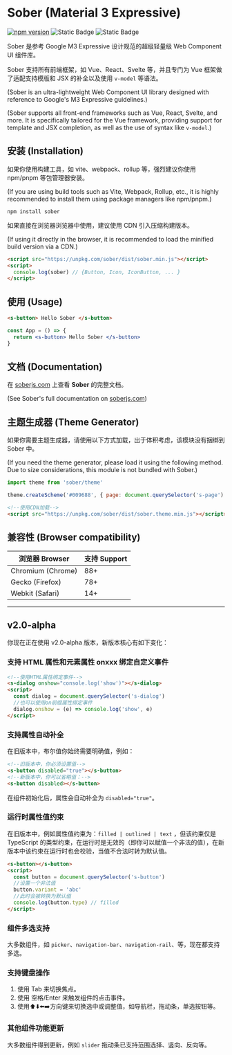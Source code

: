 # Sober (Material 3 Expressive)

[![npm version](https://badge.fury.io/js/sober.svg)](https://badge.fury.io/js/sober)
![Static Badge](https://img.shields.io/badge/complete%20build-139kb-blue)
![Static Badge](https://img.shields.io/badge/gzip-33kb-wheat)

Sober 是参考 Google M3 Expressive 设计规范的超级轻量级 Web Component UI 组件库。  

Sober 支持所有前端框架，如 Vue、React、Svelte 等，并且专门为 Vue 框架做了适配支持模版和 JSX 的补全以及使用 `v-model` 等语法。

(Sober is an ultra-lightweight Web Component UI library designed with reference to Google's M3 Expressive guidelines.)

(Sober supports all front-end frameworks such as Vue, React, Svelte, and more. It is specifically tailored for the Vue framework, providing support for template and JSX completion, as well as the use of syntax like `v-model`.)

## 安装 (Installation)

如果你使用构建工具，如 vite、webpack、rollup 等，强烈建议你使用 npm/pnpm 等包管理器安装。

(If you are using build tools such as Vite, Webpack, Rollup, etc., it is highly recommended to install them using package managers like npm/pnpm.)

```shell
npm install sober
```

如果直接在浏览器浏览器中使用，建议使用 CDN 引入压缩构建版本。

(If using it directly in the browser, it is recommended to load the minified build version via a CDN.)

```html
<script src="https://unpkg.com/sober/dist/sober.min.js"></script>
<script>
  console.log(sober) // {Button, Icon, IconButton, ... }
</script>
```

## 使用 (Usage)

```html
<s-button> Hello Sober </s-button>
```

```jsx
const App = () => {
  return <s-button> Hello Sober </s-button>
}
```

## 文档 (Documentation)

在 [soberjs.com](https://soberjs.com) 上查看 **Sober** 的完整文档。  

(See Sober's full documentation on [soberjs.com](https://soberjs.com))

## 主题生成器 (Theme Generator)

如果你需要主题生成器，请使用以下方式加载，出于体积考虑，该模块没有捆绑到 Sober 中。

(If you need the theme generator, please load it using the following method. Due to size considerations, this module is not bundled with Sober.)

```js
import theme from 'sober/theme'

theme.createScheme('#009688', { page: document.querySelector('s-page') })
```

```html
<!--使用CDN加载-->
<script src="https://unpkg.com/sober/dist/sober.theme.min.js"></script>
```

## 兼容性 (Browser compatibility)

| 浏览器 Browser     | 支持 Support |
| ----------------- | ------------ |
| Chromium (Chrome) | 88+          |
| Gecko (Firefox)   | 78+          |
| Webkit (Safari)   | 14+          |

---

## v2.0-alpha

你现在正在使用 v2.0-alpha 版本，新版本核心有如下变化：

### 支持 HTML 属性和元素属性 onxxx 绑定自定义事件

```html
<!--使用HTML属性绑定事件-->
<s-dialog onshow="console.log('show')"></s-dialog>
<script>
  const dialog = document.querySelector('s-dialog')
  //也可以使用on前缀属性绑定事件
  dialog.onshow = (e) => console.log('show', e)
</script>
```

### 支持属性自动补全

在旧版本中，布尔值你始终需要明确值，例如：

```html
<!--旧版本中，你必须设置值-->
<s-button disabled="true"></s-button>
<!--新版本中，你可以省略值：-->
<s-button disabled></s-button>
```

在组件初始化后，属性会自动补全为 `disabled="true"`。

### 运行时属性值约束

在旧版本中，例如属性值约束为：`filled | outlined | text` ，但该约束仅是 TypeScript 的类型约束，在运行时是无效的（即你可以赋值一个非法的值），在新版本中该约束在运行时也会校验，当值不合法时转为默认值。

```html
<s-button></s-button>
<script>
  const button = document.querySelector('s-button')
  //设置一个非法值
  button.variant = 'abc'
  //此时会被转换为默认值
  console.log(button.type) // filled
</script>
```

### 组件多选支持

大多数组件，如 `picker`、`navigation-bar`、`navigation-rail`、等，现在都支持多选。

### 支持键盘操作

1. 使用 Tab 来切换焦点。
2. 使用 空格/Enter 来触发组件的点击事件。
3. 使用⬆️⬇️⬅️➡️方向键来切换选中或调整值，如导航栏，拖动条，单选按钮等。

### 其他组件功能更新

大多数组件得到更新，例如 `slider` 拖动条已支持范围选择、竖向、反向等。
